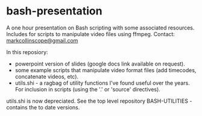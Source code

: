 # bash-presentation
A one hour presentation on Bash scripting with some associated resources.
Includes for scripts to manipulate video files using ffmpeg.
Contact: markcollinscope@gmail.com

In this reposiory:
-	powerpoint version of slides (google docs link available on request).
-	some example scripts that manipulate video format files (add timecodes, concatenate videos, etc).
-	utils.shi - a ragbag of utility functions I've found useful over the years. For inclusion in scripts (using the '.' or 'source' directives).

utils.shi is now depreciated. See the top level repository BASH-UTILITIES - contains the to date versions.
